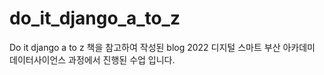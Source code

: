 # do_it_django_a_to_z
Do it django a to z 책을 참고하여 작성된 blog
2022 디지털 스마트 부산 아카데미 데이터사이언스 과정에서 진행된 수업 입니다.
